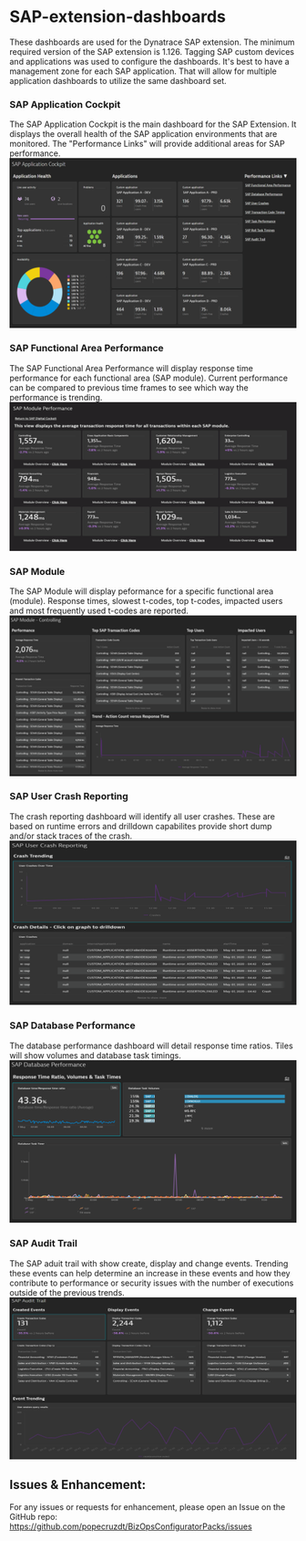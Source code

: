 # SAP-extension-dashboards

These dashboards are used for the Dynatrace SAP extension. The minimum required version of the SAP extension is 1.126. Tagging SAP custom devices and applications was used to configure the dashboards. It's best to have a management zone for each SAP application. That will allow for multiple application dashboards to utilize the same dashboard set.

### SAP Application Cockpit
The SAP Application Cockpit is the main dashboard for the SAP Extension. It displays the overall health of the SAP application environments that are monitored. The "Performance Links" will provide additional areas for SAP performance.
![SAP App Cockpit](https://raw.githubusercontent.com/popecruzdt/BizOpsConfiguratorPacks/main/screenshots/SAP_ECC_sapappcockpit.png)

### SAP Functional Area Performance
The SAP Functional Area Performance will display response time performance for each functional area (SAP module). Current performance can be compared to previous time frames to see which way the performance is trending.
![SAP Module Performance](https://github.com/popecruzdt/BizOpsConfiguratorPacks/raw/main/screenshots/SAP_ECC_sapmodperf.PNG)

### SAP Module
The SAP Module will display peformance for a specific functional area (module). Response times, slowest t-codes, top t-codes, impacted users and most frequently used t-codes are reported.
![SAP Modules](https://raw.githubusercontent.com/popecruzdt/BizOpsConfiguratorPacks/main/screenshots/SAP_ECC_sapmod.png)

### SAP User Crash Reporting
The crash reporting dashboard will identify all user crashes. These are based on runtime errors and drilldown capabilites provide short dump and/or stack traces of the crash.
![SAP Crash](https://raw.githubusercontent.com/popecruzdt/BizOpsConfiguratorPacks/main/screenshots/SAP_ECC_sapcrash.png)

### SAP Database Performance
The database performance dashboard will detail response time ratios. Tiles will show volumes and database task timings.
![SAP Database](https://raw.githubusercontent.com/popecruzdt/BizOpsConfiguratorPacks/main/screenshots/SAP_ECC_sapdatabase.png)

### SAP Audit Trail
The SAP aduit trail with show create, display and change events. Trending these events can help determine an increase in these events and how they contribute to performance or security issues with the number of executions outside of the previous trends.
![SAP Audit](https://raw.githubusercontent.com/popecruzdt/BizOpsConfiguratorPacks/main/screenshots/SAP_ECC_sapaudit.png)

## Issues & Enhancement:
For any issues or requests for enhancement, please open an Issue on the GitHub repo: https://github.com/popecruzdt/BizOpsConfiguratorPacks/issues
